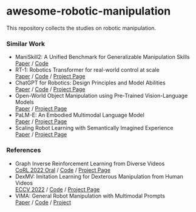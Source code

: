 # awesome-robotic-manipulation
This repository collects the studies on robotic manipulation.

### Similar Work
- ManiSkill2: A Unified Benchmark for Generalizable Manipulation Skills <br>
  [Paper](https://arxiv.org/abs/2302.04659) / [Code](https://github.com/haosulab/ManiSkill2)
- RT-1: Robotics Transformer for real-world control at scale <br>
  [Paper](https://arxiv.org/abs/2212.06817) / [Code](https://github.com/google-research/robotics_transformer) / [Project Page](https://robotics-transformer.github.io/)
- ChatGPT for Robotics: Design Principles and Model Abilities <br>
  [Paper](https://www.microsoft.com/en-us/research/uploads/prod/2023/02/ChatGPT___Robotics.pdf) / [Code](https://github.com/microsoft/PromptCraft-Robotics) / [Project Page](https://www.microsoft.com/en-us/research/group/autonomous-systems-group-robotics/articles/chatgpt-for-robotics/)
- Open-World Object Manipulation using Pre-Trained Vision-Language Models <br>
  [Paper](https://robot-moo.github.io/assets/moo.pdf) / [Project Page](https://robot-moo.github.io/)
- PaLM-E: An Embodied Multimodal Language Model <br>
  [Paper](https://arxiv.org/abs/2303.03378) / [Project Page](https://palm-e.github.io/) 
- Scaling Robot Learning with Semantically Imagined Experience <br>
  [Paper](https://arxiv.org/abs/2302.11550) / [Project Page](https://diffusion-rosie.github.io/)

### References
- Graph Inverse Reinforcement Learning from Diverse Videos <br>
  [CoRL 2022 Oral](https://arxiv.org/abs/2207.14299) / [Code](https://github.com/SateeshKumar21/graph-inverse-rl) / [Project Page](https://sateeshkumar21.github.io/GraphIRL/)
- DexMV: Imitation Learning for Dexterous Manipulation from Human Videos <br>
  [ECCV 2022](https://arxiv.org/abs/2108.05877) / [Code](https://github.com/yzqin/dexmv-sim) / [Project Page](https://yzqin.github.io/dexmv/)
- VIMA: General Robot Manipulation with Multimodal Prompts <br>
  [Paper](https://arxiv.org/abs/2210.03094) / [Code](https://github.com/vimalabs/VIMA) / [Project](https://vimalabs.github.io/)

